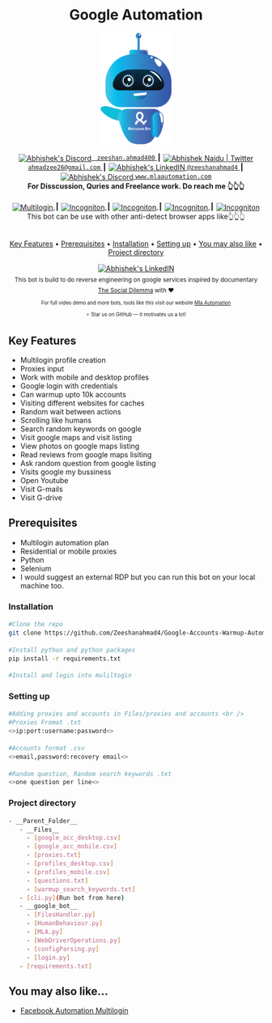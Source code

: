 <h1 align="center">Google Automation</h1>
<p align="center">
  <a href="https://github.com/Zeeshanahmad4/Facebook-Automation-bot-with-Multilogin-and-Proxies">
    <img src="https://github.com/Zeeshanahmad4/My-Path-to-Python/blob/master/multimedia/fullcrop.png" alt="Logo" width="140" height="220">
  </a>
</p>

<div align="center">
  <a href="https://discord.gg/XTW52Kt">
  <img  align="center" alt="Abhishek's Discord" width="30px" src="https://edent.github.io/SuperTinyIcons/images/svg/skype.svg" />
<code> zeeshan.ahmad400</code>
	</a>
  <span> ┃ </span>
<a href="https://twitter.com/abhisheknaiidu">
  <img align="center" alt="Abhishek Naidu | Twitter" width="30px" src="https://edent.github.io/SuperTinyIcons/images/svg/gmail.svg" />
	<code>ahmadzee26@gmail.com</code>
</a>
	<span> ┃ </span>
<a href="https://www.linkedin.com/in/abhisheknaiidu/">
  <img align="center" alt="Abhishek's LinkedIN" width="30px" src="https://edent.github.io/SuperTinyIcons/images/svg/telegram.svg" />
	<code>@zeeshanahmad4</code>
</a>
	<span> ┃ </span>
  <a href="https://mlaautomation.com/" style="margin-top: 12px;">
  <img  align="center" alt="Abhishek's Discord" width="30px" src="https://github.com/Zeeshanahmad4/Facebook-Automation-bot-with-Multilogin-and-Proxies/blob/master/Untitled-1.png" />
	  <code>www.mlaautomation.com</code>
</a>
<!-- ![](https://visitor-badge.glitch.me/badge?page_id=.Zeeshanahmad4) -->
<!-- ![](https://api.visitorbadge.io/api/VisitorHit?user=Zeeshanahmad4&repo=Facebook-Automation-bot-with-Multilogin-and-Proxies&countColor=%237B1E7A) -->
</div>

<div align="center">
  <strong>For Disscussion, Quries and Freelance work. Do reach me 👆👆👆</strong>
</div>
<br />

<div align="center">
  <a href="https://multilogin.com/">
  <img  align="center" alt="Multilogin" width="80px" src="https://img.shields.io/badge/%20-Multilogin-darkblue.svg?style=flat-square" />
</a>
  <span> ┃ </span>
<a href="https://incogniton.com/">
  <img  align="center" alt="Incogniton" width="80px"  src="https://img.shields.io/badge/%20-Incogniton-violet.svg?style=flat-square" />
  </a>
<span> ┃ </span>
  <a href="https://gologin.com/">
  <img  align="center" alt="Incogniton" width="60px"  src="https://img.shields.io/badge/%20-Gologin-greenwhite.svg?style=flat-square" />
  </a>
<span> ┃ </span>
  <a href="https://indigobrowser.com/">
  <img  align="center" alt="Incogniton" width="60px"  src="https://img.shields.io/badge/%20-Indigo-purple.svg?style=flat-square" />
  </a>
<span> ┃ </span>
 <a href="https://us.vmlogin.com/">
  <img  align="center" alt="Incogniton" width="70px"  src="https://img.shields.io/badge/%20-Vmlogin-white.svg?style=flat-square" />
  </a>

</div>
<div align="center">
  This bot can be use with other anti-detect browser apps like👆👆👆 
</div>

<br />


<p align="center">
  <a href="#key-features">Key Features</a> •
  <a href="#Prerequisites">Prerequisites</a> •
  <a href="#Installation">Installation</a> •
  <a href="#Setting up">Setting up</a> •
  <a href="#You may also like">You may also like</a> •
  <a href="#Project directory">Project directory</a>
</p>

<div align="center">
<a href="https://www.linkedin.com/in/abhisheknaiidu/">
  <img align="center" alt="Abhishek's LinkedIN" width="700" src="https://github.com/Zeeshanahmad4/Google-Accounts-Warmup-Automation-bot-with-Multilogin-and-Proxies/blob/main/Demo.gif" />
</a>
</div>


<div align="center">
  <sub>This bot is build to do reverse engineering on google services inspired by documentary 
  <a href="https://www.thesocialdilemma.com/">The Social Dilemma</a> with ❤︎
  </a>
	<br />
	  <sub>For full video demo and more bots, tools like this visit our website  
  <a href="https://mlaautomation.com/">Mla Automation</a>
  </a>
	<br />
	⭐ Star us on GitHub — it motivates us a lot!
</div>


## Key Features

* Multilogin profile creation
* Proxies input
* Work with mobile and desktop profiles
* Google login with credentials 
* Can warmup upto 10k accounts
* Visiting different websites for caches
* Random wait between actions
* Scrolling like humans
* Search random keywords on google 
* Visit google maps and visit listing
* View photos on google maps listing
* Read reviews from google maps lisiting 
* Ask random question from google listing
* Visits google my bussiness
* Open Youtube
* Visit G-mails
* Visit G-drive


 ## Prerequisites  
* Multilogin automation plan
* Residential or mobile proxies
* Python
* Selenium
* I would suggest an external RDP but you can run this bot on your local machine too. 


### Installation
```sh
#Clone the repo
git clone https://github.com/Zeeshanahmad4/Google-Accounts-Warmup-Automation-bot-with-Multilogin-and-Proxies.git

#Install python and python packages
pip install -r requirements.txt

#Install and login into muliltogin
```
### Setting up
```sh
#Adding proxies and accounts in Files/proxies and accounts <br />
#Proxies Fromat .txt
<>ip:port:username:password<>

#Accounts format .csv
<>email,password:recovery email<>

#Random question, Random search keywords .txt
<>one question per line<>
```
### Project directory
```sh
- __Parent_Folder__
   - __Files__
     - [google_acc_desktop.csv]
     - [google_acc_mobile.csv]
     - [proxies.txt]
     - [profiles_desktop.csv]
     - [profiles_mobile.csv]
     - [questions.txt]
     - [warmup_search_keywords.txt]
   - [cli.py](Run bot from here)
   - __google_bot__
     - [FilesHandler.py]
     - [HumanBehaviour.py]
     - [MLA.py]
     - [WebDriverOperations.py]
     - [configParsing.py]
     - [login.py]
   - [requirements.txt]
```
## You may also like...

- [Facebook Automation Multilogin](https://github.com/Zeeshanahmad4/Facebook-Automation-bot-with-Multilogin-and-Proxies)
